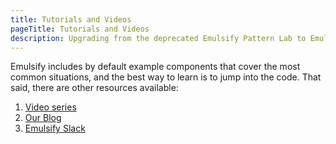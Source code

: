 ```yaml
---
title: Tutorials and Videos
pageTitle: Tutorials and Videos
description: Upgrading from the deprecated Emulsify Pattern Lab to Emulsify Drupal
---
```


Emulsify includes by default example components that cover the most common situations, and the best way to learn is to jump into the code. That said, there are other resources available:

1. [Video series](https://www.youtube.com/playlist?list=PLO9S6JjNqWsGMQLDfE8Ekt0ryrGa3g4km)
2. [Our Blog](https://www.emulsify.info/blog)
3. [Emulsify Slack](https://join.slack.com/t/emulsify/shared_invite/zt-1ujfwwcvr-ynvUPkEgWYuaby~wPaHt8g)
